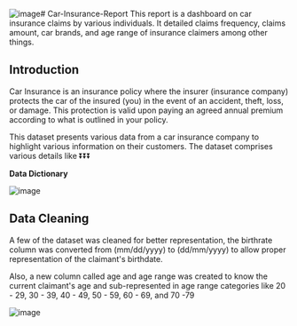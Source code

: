 ![image](https://github.com/oladeeayo/Car-Insurance-Report/assets/13979269/2f8c84f3-f776-4d4e-8022-7defb9a2044d)# Car-Insurance-Report
This report is a dashboard on car insurance claims by various individuals. It detailed claims frequency, claims amount, car brands, and age range of insurance claimers among other things.

## Introduction
Car Insurance is an insurance policy where the insurer (insurance company) protects the car of the insured (you) in the event of an accident, theft, loss, or damage. This protection is valid upon paying an agreed annual premium according to what is outlined in your policy.

This dataset presents various data from a car insurance company to highlight various information on their customers. The dataset comprises various details like
⏬⏬⏬

**Data Dictionary**

![image](https://github.com/oladeeayo/Car-Insurance-Report/assets/13979269/838c6980-02cc-4e19-a0c5-a90f62a2a7d8)


## Data Cleaning

A few of the dataset was cleaned for better representation, the birthrate column was converted from (mm/dd/yyyy) to (dd/mm/yyyy) to allow proper representation of the claimant's birthdate.

Also, a new column called age and age range was created to know the current claimant's age and sub-represented in age range categories like 20 - 29, 30 - 39, 40 - 49, 50 - 59, 60 - 69, and 70 -79

![image](https://github.com/oladeeayo/Car-Insurance-Report/assets/13979269/26fd38a1-a4fa-4d83-a6ea-caa5eb4efd18)





